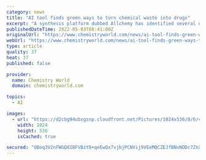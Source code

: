 ```yaml
---
category: news
title: "AI tool finds green ways to turn chemical waste into drugs"
excerpt: "A synthesis platform dubbed Allchemy has identified several drugs and agrochemicals that can be made from chemical waste streams. After predicting feasible synthetic routes, the program applies environmental, economic and geographic considerations to rank ..."
publishedDateTime: 2022-05-03T08:41:00Z
originalUrl: "https://www.chemistryworld.com/news/ai-tool-finds-green-ways-to-turn-chemical-waste-into-drugs/4015606.article"
webUrl: "https://www.chemistryworld.com/news/ai-tool-finds-green-ways-to-turn-chemical-waste-into-drugs/4015606.article"
type: article
quality: 37
heat: 37
published: false

provider:
  name: Chemistry World
  domain: chemistryworld.com

topics:
  - AI

images:
  - url: "https://d2cbg94ubxgsnp.cloudfront.net/Pictures/1024x536/8/6/4/519864_themove2732_43964366531_o_99916.jpg"
    width: 1024
    height: 536
    isCached: true

secured: "UBoq3V2nFWGQ8IBFVBzY8+qeEwQx7vjbjPCNVij9VEeMQCZEJfBNvNODc7ZnX3uNGPaq8ni30g9q6a422BKXusXJMNfDyu2iOYb/2IWumybEEKNbadas+53l83/jzg2zurE4OIk4O2ebE+qHBYUK4KkOf0QUbX5qgtkYheGEkM/i5qm1nsILBkSTd9/CoDfqiP0ePR2fmR733jmtrfi+g0ctGymojBPsL+uTtlZukHn+0BE65TU0AjUegeWW6Wb3qUPRfqBJLOlKHcEX3KjOofu4eVCqOsqEs3uznC1GXkhzgt5TF+094TbJ5sChn8kxRyx+duF76e9Kv10OyFw5/etEMAYeQDC1OzptyPl8L+8=;xXhr6jnw+uMB30b7TVcXKw=="
---
```


